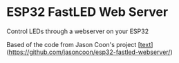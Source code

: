 # ESP32 FastLED Web Server

Control LEDs through a webserver on your ESP32

Based of the code from Jason Coon's project [[text](https://github.com/jasoncoon/esp32-fastled-webserver/)](https://github.com/jasoncoon/esp32-fastled-webserver/)
